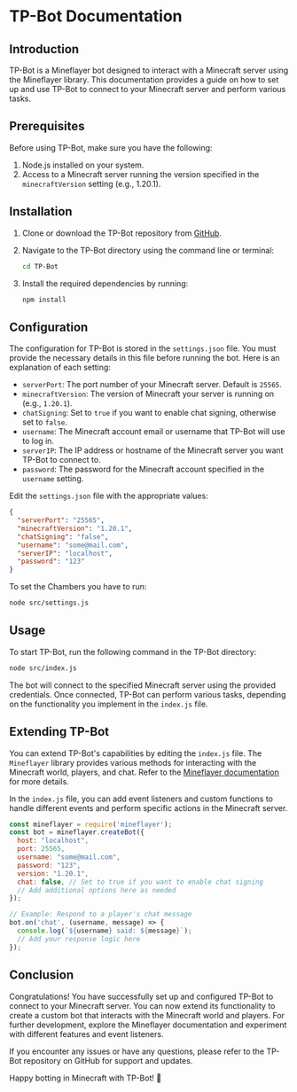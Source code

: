# TP-Bot Documentation

## Introduction

TP-Bot is a Mineflayer bot designed to interact with a Minecraft server using the Mineflayer library. This documentation provides a guide on how to set up and use TP-Bot to connect to your Minecraft server and perform various tasks.

## Prerequisites

Before using TP-Bot, make sure you have the following:

1. Node.js installed on your system.
2. Access to a Minecraft server running the version specified in the `minecraftVersion` setting (e.g., 1.20.1).

## Installation

1. Clone or download the TP-Bot repository from [GitHub](https://github.com/yourusername/tp-bot-reloaded).

2. Navigate to the TP-Bot directory using the command line or terminal:

   ```bash
   cd TP-Bot
   ```

3. Install the required dependencies by running:

   ```bash
   npm install
   ```

## Configuration

The configuration for TP-Bot is stored in the `settings.json` file. You must provide the necessary details in this file before running the bot. Here is an explanation of each setting:

- `serverPort`: The port number of your Minecraft server. Default is `25565`.
- `minecraftVersion`: The version of Minecraft your server is running on (e.g., `1.20.1`).
- `chatSigning`: Set to `true` if you want to enable chat signing, otherwise set to `false`.
- `username`: The Minecraft account email or username that TP-Bot will use to log in.
- `serverIP`: The IP address or hostname of the Minecraft server you want TP-Bot to connect to.
- `password`: The password for the Minecraft account specified in the `username` setting.

Edit the `settings.json` file with the appropriate values:

```json
{
  "serverPort": "25565",
  "minecraftVersion": "1.20.1",
  "chatSigning": "false",
  "username": "some@mail.com",
  "serverIP": "localhost",
  "password": "123"
}
```
To set the Chambers you have to run:
```bash
node src/settings.js
```

## Usage

To start TP-Bot, run the following command in the TP-Bot directory:

```bash
node src/index.js
```

The bot will connect to the specified Minecraft server using the provided credentials. Once connected, TP-Bot can perform various tasks, depending on the functionality you implement in the `index.js` file.

## Extending TP-Bot

You can extend TP-Bot's capabilities by editing the `index.js` file. The `Mineflayer` library provides various methods for interacting with the Minecraft world, players, and chat. Refer to the [Mineflayer documentation](https://github.com/PrismarineJS/mineflayer) for more details.

In the `index.js` file, you can add event listeners and custom functions to handle different events and perform specific actions in the Minecraft server.

```javascript
const mineflayer = require('mineflayer');
const bot = mineflayer.createBot({
  host: "localhost",
  port: 25565,
  username: "some@mail.com",
  password: "123",
  version: "1.20.1",
  chat: false, // Set to true if you want to enable chat signing
  // Add additional options here as needed
});

// Example: Respond to a player's chat message
bot.on('chat', (username, message) => {
  console.log(`${username} said: ${message}`);
  // Add your response logic here
});
```

## Conclusion

Congratulations! You have successfully set up and configured TP-Bot to connect to your Minecraft server. You can now extend its functionality to create a custom bot that interacts with the Minecraft world and players. For further development, explore the Mineflayer documentation and experiment with different features and event listeners.

If you encounter any issues or have any questions, please refer to the TP-Bot repository on GitHub for support and updates.

Happy botting in Minecraft with TP-Bot! 🚀
